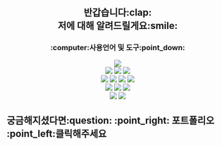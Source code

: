 <div align="center"> <h2> 반갑습니다:clap: <br/>
 저에 대해 알려드릴게요:smile: </h2>
<h3> :computer:사용언어 및 도구:point_down:</h3>
<img src="https://img.shields.io/badge/Java-007396?style=for-the-badge&logo=OpenJDK&logoColor=white"/> <br/>
<img src="https://img.shields.io/badge/JavaScript-F7DF1E?style=for-the-badge&logo=JavaScript&logoColor=white"> 
<img src="https://img.shields.io/badge/HTML5-E34F26?style=for-the-badge&logo=HTML5&logoColor=white">
<img src="https://img.shields.io/badge/CSS3-1572B6?style=for-the-badge&logo=CSS3&logoColor=white"> <br/>
<img src="https://img.shields.io/badge/springboot-6DB33F?style=for-the-badge&logo=springboot&logoColor=white"> 
<img src="https://img.shields.io/badge/MySQL-4479A1?style=for-the-badge&logo=MySQL&logoColor=white">
<img src="https://img.shields.io/badge/Oracle-F80000?style=for-the-badge&logo=Oracle&logoColor=white">  
<img src="https://img.shields.io/badge/Intelli J-181717?style=for-the-badge&logo=IntelliJ IDEA&logoColor=white"> <br/>
<img src="https://img.shields.io/badge/Eclipse-2C2255?style=for-the-badge&logo=Eclipse%20IDE&logoColor=white">
<img src="https://img.shields.io/badge/VSC-007ACC?style=for-the-badge&logo=VisualStudioCode&logoColor=white">
<img src="https://img.shields.io/badge/github-181717?style=for-the-badge&logo=github&logoColor=white"> <br/>
<img src="https://img.shields.io/badge/docker-2496ED?style=for-the-badge&logo=docker&logoColor=white">
<img src="https://img.shields.io/badge/postman-FF6C37?style=for-the-badge&logo=postman&logoColor=white">
</div>
 <h2>궁금해지셨다면:question:  :point_right: 포트폴리오 :point_left:클릭해주세요</h2>
